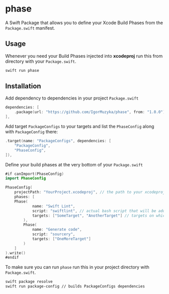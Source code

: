 # phase

A Swift Package that allows you to define your Xcode Build Phases from the `Package.swift` manifest.

## Usage

Whenever you need your Build Phases injected into **xcodeproj** run this from directory with your `Package.swift`.

```bash
swift run phase
```

## Installation

Add dependency to dependencies in your project `Package.swift`

```swift
dependencies: [
    .package(url: "https://github.com/IgorMuzyka/phase", from: "1.0.0"),  
],
```

Add target `PackageConfigs` to your targets and list the `PhaseConfig` along with `PackageConfig` there:
```swift
.target(name: "PackageConfigs", dependencies: [
    "PackageConfig",
    "PhaseConfig",
]),
```

Define your build phases at the very bottom of your `Package.swift`

```swift
#if canImport(PhaseConfig)
import PhaseConfig

PhaseConfig(
    projectPath: "YourProject.xcodeproj", // the path to your xcodeproj
    phases: [
	Phase(
            name: "Swift Lint", 
            script: "swiftlint", // actual bash script that will be added to xcodeproj build phase
            targets: ["SomeTarget", "AnotherTarget"] // targets on which to apply
        ),
        Phase(
            name: "Generate code",
            script: "sourcery",
            targets: ["OneMoreTarget"]
        )
    ]
).write()
#endif
```

To make sure you can run `phase` run this in your project directory with `Package.swift`.
```bash
swift package resolve
swift run package-config // builds PackageConfigs dependencies
```
